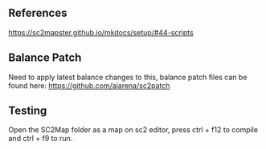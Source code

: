 ## References

https://sc2mapster.github.io/mkdocs/setup/#44-scripts


## Balance Patch

Need to apply latest balance changes to this, balance patch files can be found here: https://github.com/aiarena/sc2patch


## Testing

Open the SC2Map folder as a map on sc2 editor, press ctrl + f12 to compile and ctrl + f9 to run.
